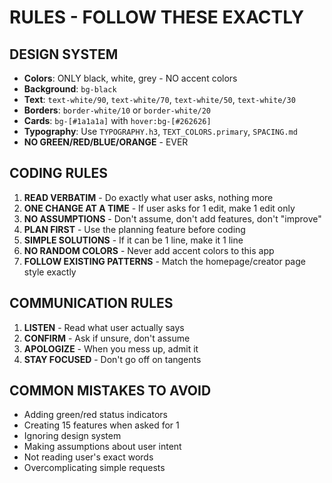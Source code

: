# RULES - FOLLOW THESE EXACTLY

## DESIGN SYSTEM
- **Colors**: ONLY black, white, grey - NO accent colors
- **Background**: `bg-black`
- **Text**: `text-white/90`, `text-white/70`, `text-white/50`, `text-white/30`
- **Borders**: `border-white/10` or `border-white/20`
- **Cards**: `bg-[#1a1a1a]` with `hover:bg-[#262626]`
- **Typography**: Use `TYPOGRAPHY.h3`, `TEXT_COLORS.primary`, `SPACING.md`
- **NO GREEN/RED/BLUE/ORANGE** - EVER

## CODING RULES
1. **READ VERBATIM** - Do exactly what user asks, nothing more
2. **ONE CHANGE AT A TIME** - If user asks for 1 edit, make 1 edit only
3. **NO ASSUMPTIONS** - Don't assume, don't add features, don't "improve"
4. **PLAN FIRST** - Use the planning feature before coding
5. **SIMPLE SOLUTIONS** - If it can be 1 line, make it 1 line
6. **NO RANDOM COLORS** - Never add accent colors to this app
7. **FOLLOW EXISTING PATTERNS** - Match the homepage/creator page style exactly

## COMMUNICATION RULES
1. **LISTEN** - Read what user actually says
2. **CONFIRM** - Ask if unsure, don't assume
3. **APOLOGIZE** - When you mess up, admit it
4. **STAY FOCUSED** - Don't go off on tangents

## COMMON MISTAKES TO AVOID
- Adding green/red status indicators
- Creating 15 features when asked for 1
- Ignoring design system
- Making assumptions about user intent
- Not reading user's exact words
- Overcomplicating simple requests 